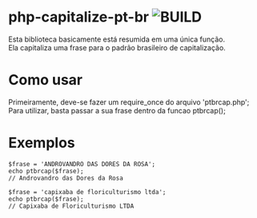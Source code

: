 # php-capitalize-pt-br ![BUILD](https://img.shields.io/badge/PHP-777BB4?style=for-the-badge&logo=php&logoColor=white)
 Esta biblioteca basicamente está resumida em uma única função.</br>
 Ela capitaliza uma frase para o padrão brasileiro de capitalização.

# Como usar
 Primeiramente, deve-se fazer um require_once do arquivo 'ptbrcap.php';
 Para utilizar, basta passar a sua frase dentro da funcao ptbrcap();

# Exemplos
 ```
$frase = 'ANDROVANDRO DAS DORES DA ROSA';
echo ptbrcap($frase); 
// Androvandro das Dores da Rosa
 
$frase = 'capixaba de floriculturismo ltda';
echo ptbrcap($frase); 
// Capixaba de Floriculturismo LTDA
```
